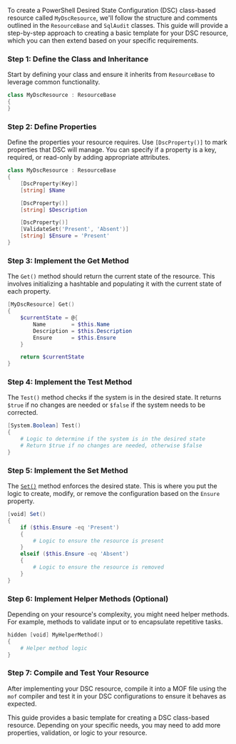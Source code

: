 To create a PowerShell Desired State Configuration (DSC) class-based resource called `MyDscResource`, we'll follow the structure and comments outlined in the `ResourceBase` and `SqlAudit` classes. This guide will provide a step-by-step approach to creating a basic template for your DSC resource, which you can then extend based on your specific requirements.

### Step 1: Define the Class and Inheritance

Start by defining your class and ensure it inherits from `ResourceBase` to leverage common functionality.

```powershell
class MyDscResource : ResourceBase
{
}
```

### Step 2: Define Properties

Define the properties your resource requires. Use `[DscProperty()]` to mark properties that DSC will manage. You can specify if a property is a key, required, or read-only by adding appropriate attributes.

```powershell
class MyDscResource : ResourceBase
{
    [DscProperty(Key)]
    [string] $Name

    [DscProperty()]
    [string] $Description

    [DscProperty()]
    [ValidateSet('Present', 'Absent')]
    [string] $Ensure = 'Present'
}
```

### Step 3: Implement the Get Method

The `Get()` method should return the current state of the resource. This involves initializing a hashtable and populating it with the current state of each property.

```powershell
[MyDscResource] Get()
{
    $currentState = @{
        Name        = $this.Name
        Description = $this.Description
        Ensure      = $this.Ensure
    }

    return $currentState
}
```

### Step 4: Implement the Test Method

The `Test()` method checks if the system is in the desired state. It returns `$true` if no changes are needed or `$false` if the system needs to be corrected.

```powershell
[System.Boolean] Test()
{
    # Logic to determine if the system is in the desired state
    # Return $true if no changes are needed, otherwise $false
}
```

### Step 5: Implement the Set Method

The [`Set()`](command:_github.copilot.openSymbolFromReferences?%5B%7B%22%24mid%22%3A1%2C%22path%22%3A%22%2FUsers%2Fjohlju%2Fsource%2FSqlServerDsc%2Fsource%2FClasses%2F020.SqlAudit.ps1%22%2C%22scheme%22%3A%22file%22%7D%2C%7B%22line%22%3A215%2C%22character%22%3A11%7D%5D "source/Classes/020.SqlAudit.ps1") method enforces the desired state. This is where you put the logic to create, modify, or remove the configuration based on the `Ensure` property.

```powershell
[void] Set()
{
    if ($this.Ensure -eq 'Present')
    {
        # Logic to ensure the resource is present
    }
    elseif ($this.Ensure -eq 'Absent')
    {
        # Logic to ensure the resource is removed
    }
}
```

### Step 6: Implement Helper Methods (Optional)

Depending on your resource's complexity, you might need helper methods. For example, methods to validate input or to encapsulate repetitive tasks.

```powershell
hidden [void] MyHelperMethod()
{
    # Helper method logic
}
```

### Step 7: Compile and Test Your Resource

After implementing your DSC resource, compile it into a MOF file using the `mof` compiler and test it in your DSC configurations to ensure it behaves as expected.

This guide provides a basic template for creating a DSC class-based resource. Depending on your specific needs, you may need to add more properties, validation, or logic to your resource.
